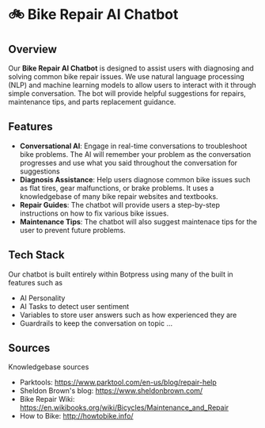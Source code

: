 # 🚲 Bike Repair AI Chatbot

## Overview
Our **Bike Repair AI Chatbot** is designed to assist users with diagnosing and solving common bike repair issues. We use natural language processing (NLP) and machine learning models to allow users to interact with it through simple conversation. The bot will provide helpful suggestions for repairs, maintenance tips, and parts replacement guidance.

## Features
- **Conversational AI**: Engage in real-time conversations to troubleshoot bike problems. The AI will remember your problem as the conversation progresses and use what you said throughout the conversation for suggestions
- **Diagnosis Assistance**: Help users diagnose common bike issues such as flat tires, gear malfunctions, or brake problems. It uses a knowledgebase of many bike repair websites and textbooks.
- **Repair Guides**: The chatbot will provide users a step-by-step instructions on how to fix various bike issues.
- **Maintenance Tips**: The chatbot will also suggest maintenace tips for the user to prevent future problems.

## Tech Stack
Our chatbot is built entirely within Botpress using many of the built in features such as 
- AI Personality
- AI Tasks to detect user sentiment
- Variables to store user answers such as how experienced they are
- Guardrails to keep the conversation on topic
...

## Sources
Knowledgebase sources
- Parktools: https://www.parktool.com/en-us/blog/repair-help
- Sheldon Brown's blog: https://www.sheldonbrown.com/
- Bike Repair Wiki: https://en.wikibooks.org/wiki/Bicycles/Maintenance_and_Repair
- How to Bike: http://howtobike.info/

